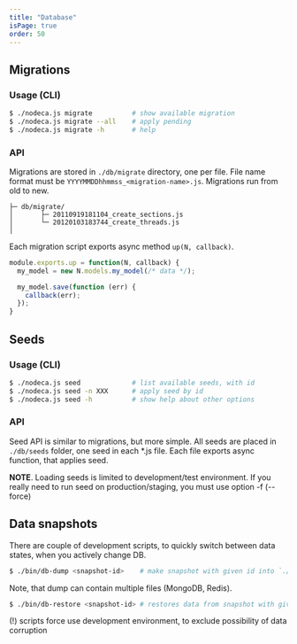 ```yaml
---
title: "Database"
isPage: true
order: 50
---
```


Migrations
----------

### Usage (CLI)

``` bash
$ ./nodeca.js migrate          # show available migration
$ ./nodeca.js migrate --all    # apply pending
$ ./nodeca.js migrate -h       # help
```

### API

Migrations are stored in `./db/migrate` directory, one per file. File name
format must be `YYYYMMDDhhmmss_<migration-name>.js`. Migrations run from old
to new.

```
├─ db/migrate/
│       ├─ 20110919181104_create_sections.js
│       └─ 20120103183744_create_threads.js
│
```

Each migration script exports async method `up(N, callback)`.

``` javascript
module.exports.up = function(N, callback) {
  my_model = new N.models.my_model(/* data */);

  my_model.save(function (err) {
    callback(err);
  });
}

```

Seeds
-----

### Usage (CLI)

``` bash
$ ./nodeca.js seed             # list available seeds, with id
$ ./nodeca.js seed -n XXX      # apply seed by id
$ ./nodeca.js seed -h          # show help about other options
```

### API

Seed API is similar to migrations, but more simple. All seeds are placed in
`./db/seeds` folder, one seed in each *.js file. Each file exports async
function, that applies seed.

**NOTE**. Loading seeds is limited to development/test environment. If you really
need to run seed on production/staging, you must use option -f (--force)


Data snapshots
--------------

There are couple of development scripts, to quickly switch between data states,
when you actively change DB.

``` bash
$ ./bin/db-dump <snapshot-id>    # make snapshot with given id into `./tmp`
```

Note, that dump can contain multiple files (MongoDB, Redis).

``` bash
$ ./bin/db-restore <snapshot-id> # restores data from snapshot with given id.
```

(!) scripts force use development environment, to exclude possibility of data
corruption
